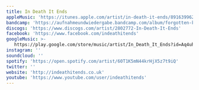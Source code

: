 ```yaml
---
title: In Death It Ends
appleMusic: 'https://itunes.apple.com/artist/in-death-it-ends/891639962'
bandcamp: 'https://aufnahmeundwiedergabe.bandcamp.com/album/forgotten-knowledge'
discogs: 'https://www.discogs.com/artist/2802772-In-Death-It-Ends'
facebook: 'https://www.facebook.com/indeathitends'
googleMusic: >-
   https://play.google.com/store/music/artist/In_Death_It_Ends?id=Aq4uhij6lm2ik2bw2pju2sojejm
instagram: ''
soundcloud: ''
spotify: 'https://open.spotify.com/artist/60T1K5mN44krHjX5z7t9iQ'
twitter: ''
website: 'http://indeathitends.co.uk'
youtube: 'https://www.youtube.com/user/indeathitends'
---
```

